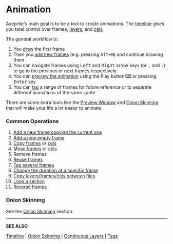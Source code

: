 # Animation

Aseprite's main goal is to be a tool to create animations. The
[timeline](timeline.md) gives you total control over frames,
[layers](layers.md), and [cels](cel.md).

The general workflow is:

1. You [draw](drawing.md) the first frame
1. Then you [add new frames](new-frame.md) (e.g. pressing <kbd>Alt+N</kbd>) and continue drawing them
1. You can navigate frames using <kbd>Left</kbd> and <kbd>Right</kbd> arrow keys (or <kbd>,</kbd> and <kbd>.</kbd>) to
   go to the previous or next frames respectively
1. You can [preview the animation](preview-window.md) using
   the Play button ![Play icon](animation/play-button.png) or pressing <kbd>Enter</kbd> key
1. You can [tag](tags.md) a range of frames for future reference or to separate
   different animations of the same sprite

There are some extra tools like
the [Preview Window](preview-window.md) and [Onion Skinning](onion-skinning.md) that
will make your life a lot easier to animate.

### Common Operations

1. [Add a new frame copying the current one](new-frame.md)
1. [Add a new empty frame](new-frame.md#new-empty-frame)
1. [Copy frames](copy-frames.md) or [cels](copy-cels.md)
1. [Move frames](move-frames.md) or [cels](move-cels.md)
1. Remove frames
1. [Reuse frames](linked-cels.md)
1. [Tag several frames](tags.md)
1. [Change the duration of a specific frame](frame-duration.md)
1. [Copy layers/frames/cels between files](timeline.md#copy-between-documents)
1. [Loop a section](loop.md)
1. [Reverse frames](reverse-frames.md)

### Onion Skinning

See the [Onion Skinning](onion-skinning.md) section.

---

**SEE ALSO**

[Timeline](timeline.md) |
[Onion Skinning](onion-skinning.md) |
[Continuous Layers](continuous-layers.md) |
[Tags](tags.md)
